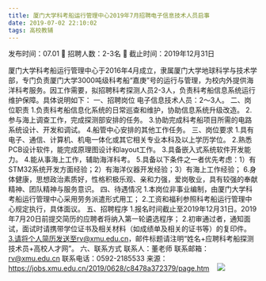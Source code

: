 ```yaml
---
title: 厦门大学科考船运行管理中心2019年7月招聘电子信息技术人员启事
date: 2019-07-02 22:10:02
tags: 高校教辅
---
```

发布时间：07.01   🌟   招聘人数：2-3名   🌈   截止时间：2019年12月31日
<!-- more -->
厦门大学科考船运行管理中心于2016年4月成立，隶属厦门大学地球科学与技术学部，专门负责厦门大学3000吨级科考船“嘉庚”号的运行与管理，为校内外提供海洋科考服务。因工作需要，拟招聘科考探测人员2-3人，负责科考船信息系统运行维护保障。具体说明如下：
一、招聘岗位
电子信息技术人员：2～3人。
二、岗位职责
1.负责科考船信息化系统的日常巡查和维护，协助信息系统升级改造。
2.参与海上调查工作，完成探测部安排的任务。
3.协助完成科考船项目所需的电路系统设计、开发和调试。
4.船管中心安排的其他工作任务。
三、岗位要求
1.具有电子、通信、计算机、机电一体化或其它相关专业本科及以上学历学位。
2.熟悉PCB设计软件，能完成原理图设计和layout工作。
3.具备嵌入式系统软件开发能力。
4.能从事海上工作，辅助海洋科考。
5.具备以下条件之一者优先考虑：1）有STM32系统开发方面经验；2）有海洋仪器开发经验；3）有海上工作经验；
6.身体健康，思想政治素质好，性格积极乐观、亲和力强，爱岗敬业，具有较强的奉献精神、团队精神与服务意识。
四、待遇情况
1.本岗位非事业编制，由厦门大学科考船运行管理中心采用劳务派遣形式用工；
2.工资和福利参照科考船运行管理中心规定执行，具体面议。
五、招聘程序
1.报名时间截止至2019年12月31日。2019年7月20日前提交简历的应聘者将纳入第一轮遴选程序；
2.初审通过者，通知面试，面试时请携带学位证书及相关材料（如成绩单及相关的证书等）的复印件。
3.请将个人简历发送至rv@xmu.edu.cn，邮件标题请注明“姓名+应聘科考船探测技术员+高校人才网”。
六、联系方式
联系人：董老师
联系邮箱：rv@xmu.edu.cn
联系电话：0592-2185533
来源：
https://jobs.xmu.edu.cn/2019/0628/c8478a372379/page.htm
 
 ![](https://cdn.weiweiblog.cn/20181015134814.png)